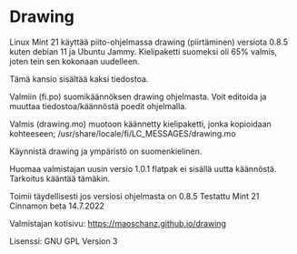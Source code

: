 # Drawing


Linux Mint 21 käyttää piito-ohjelmassa drawing (piirtäminen) versiota 0.8.5 kuten debian 11 ja Ubuntu Jammy.
Kielipaketti suomeksi oli 65% valmis, joten tein sen kokonaan uudelleen.

Tämä kansio sisältää kaksi tiedostoa.

Valmiin (fi.po) suomikäännöksen drawing ohjelmasta. Voit editoida ja muuttaa tiedostoa/käännöstä poedit ohjelmalla. 

Valmis (drawing.mo) muotoon käännetty kielipaketti, jonka kopioidaan kohteeseen;
/usr/share/locale/fi/LC_MESSAGES/drawing.mo

Käynnistä drawing ja ympäristö on suomenkielinen.

Huomaa valmistajan uusin versio 1.0.1 flatpak ei sisällä uutta käännöstä. Tarkoitus kääntää tämäkin.

Toimii täydellisesti jos versiosi ohjelmasta on 0.8.5
Testattu Mint 21 Cinnamon beta 14.7.2022

Valmistajan kotisivu:
https://maoschanz.github.io/drawing

Lisenssi:
GNU GPL Version 3

